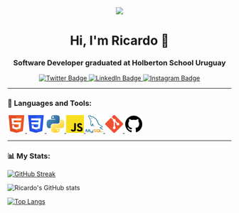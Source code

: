 <div id="header" align="center">
  <img src="https://media.giphy.com/media/Ws6T5PN7wHv3cY8xy8/giphy.gif" width="200" />
  <h1 align="center">Hi, I'm Ricardo 👋</h1>
  <h3 align="center">Software Developer graduated at Holberton School Uruguay</h3>
</div>

<div id="badges" align="center">
  <a href="https://twitter.com/_errede_">
    <img src="https://img.shields.io/twitter/follow/RicardoDanta?label=twitter&logo=twitter&style=for-the-badge"
         alt="Twitter Badge" />
  </a>
  <a href="https://linkedin.com/in/RicardoDanta">
    <img src="https://img.shields.io/twitter/follow/RicardoDanta?label=linked%20in&logo=linkedin&style=for-the-badge"
         alt="LinkedIn Badge" />
  </a>
  <a href="https://instagram.com/_lascosasquepasan_">
    <img src="https://img.shields.io/twitter/follow/RicardoDanta?label=instagram&logo=instagram&style=for-the-badge"
         alt="Instagram Badge" />
  </a>
</div>

---

<div align="left">
  <h3>🔨 Languages and Tools:</h3>
  <div>
    <a href="https://lenguajehtml.com/html/">
      <img src="https://github.com/RicardoDanta/Images_for_projects/blob/main/HTML5-Logo.png" title="HTML5" alt="HTML" width="40" height="40"/>
    </a>
    <a href="https://developer.mozilla.org/es/docs/Web/CSS">
    <img src="https://github.com/RicardoDanta/Images_for_projects/blob/main/CSS.png" title="CSS" alt="CSS" width="40" height="40"/>
    </a>
    <a href="https://www.python.org/">
    <img src="https://github.com/RicardoDanta/Images_for_projects/blob/main/Python-Logo.png" title="Python" alt="Python" width="40" height="40"/>
    </a>
    <a href="https://aws.amazon.com/es/what-is/javascript/">
    <img src="https://github.com/RicardoDanta/Images_for_projects/blob/main/JavaScript.png" title="JavaScript" alt="JavaScript" width="40" height="40"/>
    </a>
    <a href="https://www.mysql.com/">
    <img src="https://github.com/RicardoDanta/Images_for_projects/blob/main/MySQL-Logo.png" title="MySQL" alt="MySQL" width="40" height="40"/>
    </a>
    <a href="https://git-scm.com/">
    <img src="https://github.com/RicardoDanta/Images_for_projects/blob/main/Git-Icon.png" title="Git" alt="Git" width="40" height="40"/>
    </a>
    <a href="https://github.com/RicardoDanta">
    <img src="https://github.com/RicardoDanta/Images_for_projects/blob/main/GitHub.svg" title="GitHub" alt="GitHub" width="40" height="40"/>
    </a>
  </div>

---
  
### 📊 My Stats:
  
[![GitHub Streak](http://github-readme-streak-stats.herokuapp.com?user=RicardoDanta&theme=vue-dark&hide_border=true)](https://git.io/streak-stats)
  
![Ricardo's GitHub stats](https://github-readme-stats.vercel.app/api?username=RicardoDanta&show_icons=true&theme=radical)
  
[![Top Langs](https://github-readme-stats.vercel.app/api/top-langs/?username=RicardoDanta&layout=compact)](https://github.com/anuraghazra/github-readme-stats)
